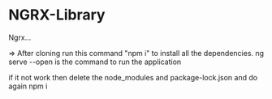 # NGRX-Library
Ngrx...


=> After cloning run this command "npm i"
to install all the dependencies.
ng serve --open is the command to run the application

if it not work then delete the node_modules and package-lock.json and do again npm i
